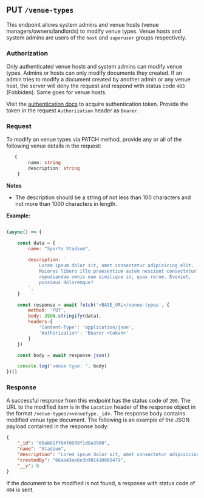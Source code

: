 ## PUT `/venue-types`

This endpoint allows system admins and venue hosts (venue managers/owners/landlords) to modify venue types. Venue hosts and system admins are users of the `host` and `superuser` groups respectively. 

### Authorization
Only authenticated venue hosts and system admins can modify venue types. Admins or hosts can only modify documents they created. If an admin tries to modify a document created by another admin or any venue host, the server will deny the request and respond with status code `403` (Fobbiden). Same goes for venue hosts.

Visit the [authentication docs](../authentication/authentication.md) to acquire authentication token. Provide the token in the request `Authorization` header as `Bearer`.

### Request
To modify an venue types via PATCH method, provide any or all of the following venue details in the request:

```typescript
   {
        name: string
        description: string
    }
```

**Notes**
- The description should be a string of not less than 100 characters and not more than 1000 characters in length.

**Example:**

```javascript

(async() => {

    const data = {
        name: "Sports Stadium",
        
        description: `
            Lorem ipsum dolor sit, amet consectetur adipisicing elit. 
            Maiores libero illo praesentium autem nesciunt consectetur 
            repudiandae omnis eum similique in, quas rerum. Eveniet, 
            possimus doloremque?
        `,
    }

    const response = await fetch('<BASE_URL>/venue-types', {
        method: 'PUT',
        body: JSON.stringify(data),
        headers:{
            'Content-Type': 'application/json',
            'Authorization': 'Bearer <token>'
        }
    })

    const body = await response.json()

    console.log('venue type: ', body)
})()
```


### Response

A successful response from this endpoint has the status code of `200`. The URL to the modified item is in the `Location` header of the response object in the format `/venue-types/<venueType._id`>. The response body contains modified venue type document. The following is an example of the JSON payload contained in the response body:

```json
{
    "_id": "66ab81ff64f0899f1d8a3980",
    "name": "Stadium",
    "description": "Lorem ipsum dolor sit, amet consectetur adipisicing elit. Maiores libero illo praesentium autem nesciunt consectetur repudiandae omnis eum similique in, quas rerum. Eveniet, possimus doloremque?",
    "createdBy": "66aa43ae6e3b901410065479",
    "__v": 0
}
```

If the document to be modified is not found, a response with status code of `404` is sent.
